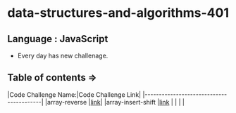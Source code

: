 # data-structures-and-algorithms-401

## Language : JavaScript 

- Every day has new challenage.

 ## Table of contents => 

 |Code Challenge Name:|Code Challenge Link|
 |-----------------------------------------|
 |array-reverse       |[link](https://github.com/NoorAzar11/data-structures-and-algorithms-401/blob/main/array-reverse/README.md)|
 |array-insert-shift  |[link](https://github.com/NoorAzar11/data-structures-and-algorithms-401/blob/main/array-insert-shift/README.md)                          |
 |                    |                          |